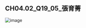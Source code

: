 ## CH04.02_Q19_05_張育菁 

![image](https://github.com/user-attachments/assets/55a6cba8-bdd5-4db3-b1cc-15c5b90ce7a6)
